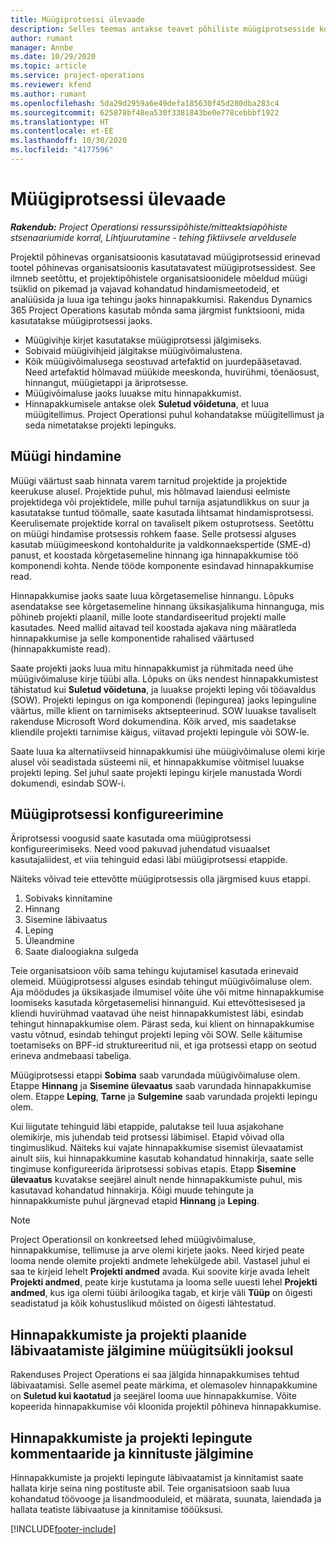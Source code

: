 ```yaml
---
title: Müügiprotsessi ülevaade
description: Selles teemas antakse teavet põhiliste müügiprotsesside kohta.
author: rumant
manager: Annbe
ms.date: 10/29/2020
ms.topic: article
ms.service: project-operations
ms.reviewer: kfend
ms.author: rumant
ms.openlocfilehash: 5da29d2959a6e49defa185630f45d280dba283c4
ms.sourcegitcommit: 625878bf48ea530f3381843be0e778cebbbf1922
ms.translationtype: HT
ms.contentlocale: et-EE
ms.lasthandoff: 10/30/2020
ms.locfileid: "4177596"
---
```

# <a name="sales-process-overview"></a>Müügiprotsessi ülevaade

_**Rakendub:** Project Operationsi ressurssipõhiste/mitteaktsiapõhiste stsenaariumide korral,  Lihtjuurutamine - tehing fiktiivsele arveldusele_

Projektil põhinevas organisatsioonis kasutatavad müügiprotsessid erinevad tootel põhinevas organisatsioonis kasutatavatest müügiprotsessidest. See ilmneb seetõttu, et projektipõhistele organisatsioonidele mõeldud müügi tsüklid on pikemad ja vajavad kohandatud hindamismeetodeid, et analüüsida ja luua iga tehingu jaoks hinnapakkumisi. Rakendus Dynamics 365 Project Operations kasutab mõnda sama järgmist funktsiooni, mida kasutatakse müügiprotsessi jaoks.

- Müügivihje kirjet kasutatakse müügiprotsessi jälgimiseks.
- Sobivaid müügivihjeid jälgitakse müügivõimalustena.
- Kõik müügivõimalusega seostuvad artefaktid on juurdepääsetavad. Need artefaktid hõlmavad müükide meeskonda, huvirühmi, tõenäosust, hinnangut, müügietappi ja äriprotsesse.
- Müügivõimaluse jaoks luuakse mitu hinnapakkumist.
- Hinnapakkumisele antakse olek **Suletud võidetuna**, et luua müügitellimus. Project Operationsi puhul kohandatakse müügitellimust ja seda nimetatakse projekti lepinguks.

## <a name="estimate-a-sale"></a>Müügi hindamine
Müügi väärtust saab hinnata varem tarnitud projektide ja projektide keerukuse alusel. Projektide puhul, mis hõlmavad laiendusi eelmiste projektidega või projektidele, mille puhul tarnija asjatundlikkus on suur ja kasutatakse tuntud töömalle, saate kasutada lihtsamat hindamisprotsessi. Keerulisemate projektide korral on tavaliselt pikem ostuprotsess. Seetõttu on müügi hindamise protsessis rohkem faase. Selle protsessi alguses kasutab müügimeeskond kontohaldurite ja valdkonnaekspertide (SME-d) panust, et koostada kõrgetasemeline hinnang iga hinnapakkumise töö komponendi kohta. Nende tööde komponente esindavad hinnapakkumise read. 

Hinnapakkumise jaoks saate luua kõrgetasemelise hinnangu. Lõpuks asendatakse see kõrgetasemeline hinnang üksikasjalikuma hinnanguga, mis põhineb projekti plaanil, mille loote standardiseeritud projekti malle kasutades. Need mallid aitavad teil koostada ajakava ning määratleda hinnapakkumise ja selle komponentide rahalised väärtused (hinnapakkumiste read). 

Saate projekti jaoks luua mitu hinnapakkumist ja rühmitada need ühe müügivõimaluse kirje tüübi alla. Lõpuks on üks nendest hinnapakkumistest tähistatud kui **Suletud võidetuna**, ja luuakse projekti leping või tööavaldus (SOW). Projekti lepingus on iga komponendi (lepingurea) jaoks lepinguline väärtus, mille klient on tarnimiseks aktsepteerinud. SOW luuakse tavaliselt rakenduse Microsoft Word dokumendina. Kõik arved, mis saadetakse kliendile projekti tarnimise käigus, viitavad projekti lepingule või SOW-le.

Saate luua ka alternatiivseid hinnapakkumisi ühe müügivõimaluse olemi kirje alusel või seadistada süsteemi nii, et hinnapakkumise võitmisel luuakse projekti leping. Sel juhul saate projekti lepingu kirjele manustada Wordi dokumendi, esindab SOW-i.

## <a name="configure-the-sales-process"></a>Müügiprotsessi konfigureerimine
Äriprotsessi voogusid saate kasutada oma müügiprotsessi konfigureerimiseks. Need vood pakuvad juhendatud visuaalset kasutajaliidest, et viia tehinguid edasi läbi müügiprotsessi etappide.

Näiteks võivad teie ettevõtte müügiprotsessis olla järgmised kuus etappi.

1. Sobivaks kinnitamine
2. Hinnang
3. Sisemine läbivaatus
4. Leping
5. Üleandmine
6. Saate dialoogiakna sulgeda
 
Teie organisatsioon võib sama tehingu kujutamisel kasutada erinevaid olemeid. Müügiprotsessi alguses esindab tehingut müügivõimaluse olem. Aja möödudes ja üksikasjade ilmumisel võite ühe või mitme hinnapakkumise loomiseks kasutada kõrgetasemelisi hinnanguid. Kui ettevõttesisesed ja kliendi huvirühmad vaatavad ühe neist hinnapakkumistest läbi, esindab tehingut hinnapakkumise olem. Pärast seda, kui klient on hinnapakkumise vastu võtnud, esindab tehingut projekti leping või SOW. Selle käitumise toetamiseks on BPF-id struktureeritud nii, et iga protsessi etapp on seotud erineva andmebaasi tabeliga.

Müügiprotsessi etappi **Sobima** saab varundada müügivõimaluse olem. Etappe **Hinnang** ja **Sisemine ülevaatus** saab varundada hinnapakkumise olem. Etappe **Leping**, **Tarne** ja **Sulgemine** saab varundada projekti lepingu olem.

Kui liigutate tehinguid läbi etappide, palutakse teil luua asjakohane olemikirje, mis juhendab teid protsessi läbimisel. Etapid võivad olla tingimuslikud. Näiteks kui vajate hinnapakkumise sisemist ülevaatamist ainult siis, kui hinnapakkumine kasutab kohandatud hinnakirja, saate selle tingimuse konfigureerida äriprotsessi sobivas etapis. Etapp **Sisemine ülevaatus** kuvatakse seejärel ainult nende hinnapakkumiste puhul, mis kasutavad kohandatud hinnakirja. Kõigi muude tehingute ja hinnapakkumiste puhul järgnevad etapid **Hinnang** ja **Leping**.

> [!NOTE]
> Project Operationsil on konkreetsed lehed müügivõimaluse, hinnapakkumise, tellimuse ja arve olemi kirjete jaoks. Need kirjed peate looma nende olemite projekti andmete lehekülgede abil. Vastasel juhul ei saa te kirjeid lehelt **Projekti andmed** avada. Kui soovite kirje avada lehelt **Projekti andmed**, peate kirje kustutama ja looma selle uuesti lehel **Projekti andmed**, kus iga olemi tüübi äriloogika tagab, et kirje väli **Tüüp** on õigesti seadistatud ja kõik kohustuslikud mõisted on õigesti lähtestatud.


## <a name="track-revisions-to-quotes-and-project-plans-in-the-sales-cycle"></a>Hinnapakkumiste ja projekti plaanide läbivaatamiste jälgimine müügitsükli jooksul
Rakenduses Project Operations ei saa jälgida hinnapakkumises tehtud läbivaatamisi. Selle asemel peate märkima, et olemasolev hinnapakkumine on **Suletud kui kaotatud** ja seejärel looma uue hinnapakkumise. Võite kopeerida hinnapakkumise või kloonida projektil põhineva hinnapakkumise.

## <a name="track-comments-and-approvals-of-quotes-and-project-contracts"></a>Hinnapakkumiste ja projekti lepingute kommentaaride ja kinnituste jälgimine
Hinnapakkumiste ja projekti lepingute läbivaatamist ja kinnitamist saate hallata kirje seina ning postituste abil. Teie organisatsioon saab luua kohandatud töövooge ja lisandmooduleid, et määrata, suunata, laiendada ja hallata teatiste läbivaatuse ja kinnitamise tööüksusi.


[!INCLUDE[footer-include](../includes/footer-banner.md)]